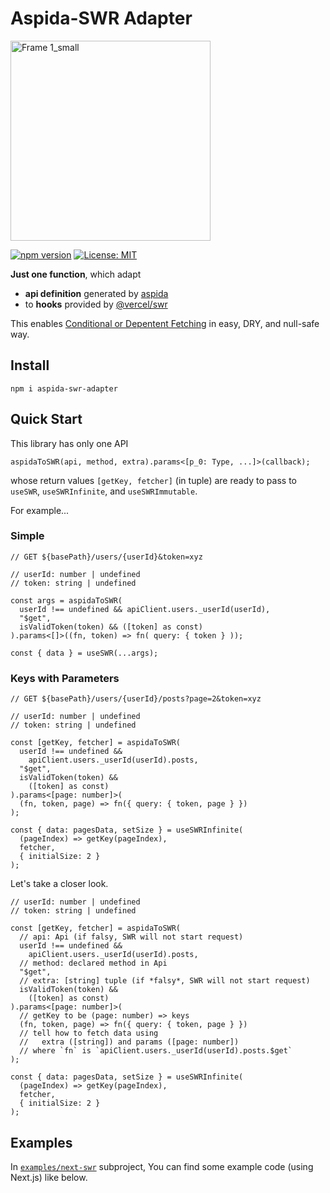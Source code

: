 # Aspida-SWR Adapter

<img width="320" alt="Frame 1_small" src="https://user-images.githubusercontent.com/22636511/185938874-cca4c056-41a5-460c-96c6-39482e9fa33b.png">

[![npm version](https://badge.fury.io/js/aspida-swr-adapter.svg)](https://badge.fury.io/js/aspida-swr-adapter) 
[![License: MIT](https://img.shields.io/badge/License-MIT-yellow.svg)](https://opensource.org/licenses/MIT)

**Just one function**, which adapt

- **api definition** generated by [aspida](https://github.com/aspida/aspida) 
- to **hooks** provided by [@vercel/swr](https://github.com/vercel/swr)

This enables [Conditional or Depentent Fetching](https://swr.vercel.app/docs/conditional-fetching) in easy, DRY, and null-safe way.

## Install

```
npm i aspida-swr-adapter
```

## Quick Start

This library has only one API  

```plaintext
aspidaToSWR(api, method, extra).params<[p_0: Type, ...]>(callback);
```

whose return values `[getKey, fetcher]` (in tuple) are ready to pass to `useSWR`, `useSWRInfinite`, and `useSWRImmutable`.

For example...

### Simple

```tsx
// GET ${basePath}/users/{userId}&token=xyz

// userId: number | undefined
// token: string | undefined

const args = aspidaToSWR(
  userId !== undefined && apiClient.users._userId(userId),
  "$get",
  isValidToken(token) && ([token] as const)
).params<[]>((fn, token) => fn( query: { token } ));

const { data } = useSWR(...args);
```

### Keys with Parameters

```tsx
// GET ${basePath}/users/{userId}/posts?page=2&token=xyz

// userId: number | undefined
// token: string | undefined

const [getKey, fetcher] = aspidaToSWR(
  userId !== undefined &&
    apiClient.users._userId(userId).posts,
  "$get",
  isValidToken(token) &&
    ([token] as const)
).params<[page: number]>(
  (fn, token, page) => fn({ query: { token, page } })
);

const { data: pagesData, setSize } = useSWRInfinite(
  (pageIndex) => getKey(pageIndex),
  fetcher,
  { initialSize: 2 }
);

```

Let's take a closer look.

```tsx
// userId: number | undefined
// token: string | undefined

const [getKey, fetcher] = aspidaToSWR(
  // api: Api (if falsy, SWR will not start request)
  userId !== undefined &&
    apiClient.users._userId(userId).posts,
  // method: declared method in Api
  "$get",
  // extra: [string] tuple (if *falsy*, SWR will not start request)
  isValidToken(token) &&
    ([token] as const)
).params<[page: number]>(
  // getKey to be (page: number) => keys
  (fn, token, page) => fn({ query: { token, page } })
  // tell how to fetch data using 
  //   extra ([string]) and params ([page: number])
  // where `fn` is `apiClient.users._userId(userId).posts.$get`
);

const { data: pagesData, setSize } = useSWRInfinite(
  (pageIndex) => getKey(pageIndex),
  fetcher,
  { initialSize: 2 }
);

```

## Examples

In [`examples/next-swr`](https://github.com/honey32/aspida-swr-adapter/tree/develop/examples/next-swr) subproject, You can find some example code (using Next.js) like below.

